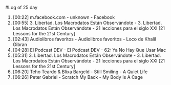 #Log of 25 day

1. [00:22] m.facebook.com - unknown - Facebook
1. [00:55] 3. Libertad. Los Macrodatos Están Observándote - 3. Libertad. Los Macrodatos Están Observándote - 21 lecciones para el siglo XXI [21 Lessons for the 21st Century]
1. [02:43] Audiolibros favoritos - Audiolibros favoritos - Loco de Khalil Gibran
1. [04:28] El Podcast DEV - El Podcast DEV - 62: Ya No Hay Que Usar Mac
1. [05:31] 3. Libertad. Los Macrodatos Están Observándote - 3. Libertad. Los Macrodatos Están Observándote - 21 lecciones para el siglo XXI [21 Lessons for the 21st Century]
1. [06:20] Teho Teardo & Blixa Bargeld - Still Smiling - A Quiet Life
1. [06:26] Peter Gabriel - Scratch My Back - My Body Is A Cage
